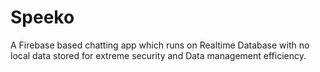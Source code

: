 # Speeko
A Firebase based chatting app which runs on Realtime Database with no local data stored for extreme security and Data management efficiency.
